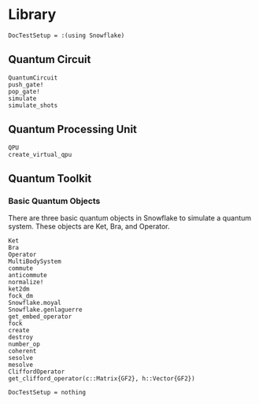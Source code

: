 # Library

```@meta
DocTestSetup = :(using Snowflake)
```


## Quantum Circuit
```@docs
QuantumCircuit
push_gate!
pop_gate!
simulate
simulate_shots
```
## Quantum Processing Unit
```@docs
QPU
create_virtual_qpu
```

## Quantum Toolkit

### Basic Quantum Objects

There are three basic quantum objects in Snowflake to simulate a quantum system. These objects are Ket, Bra, and Operator.

```@docs
Ket
Bra
Operator
MultiBodySystem
commute
anticommute
normalize!
ket2dm
fock_dm
Snowflake.moyal
Snowflake.genlaguerre
get_embed_operator
fock
create
destroy
number_op
coherent
sesolve
mesolve
CliffordOperator
get_clifford_operator(c::Matrix{GF2}, h::Vector{GF2})
```

```@meta
DocTestSetup = nothing
```
